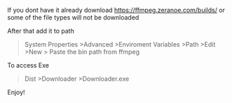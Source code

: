 If you dont have it already download https://ffmpeg.zeranoe.com/builds/
or some of the file types will not be downloaded

After that add it to path
>System Properties >Advanced >Enviroment Variables >Path >Edit >New > Paste the bin path from ffmpeg

To access Exe
>Dist >Downloader >Downloader.exe

Enjoy!
